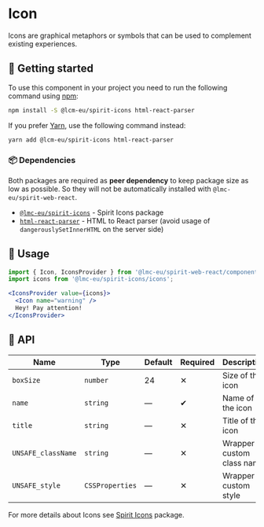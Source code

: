 # Icon

Icons are graphical metaphors or symbols that can be used to complement existing experiences.

## 🚀 Getting started

To use this component in your project you need to run the following command using [npm](https://www.npmjs.com/):

```bash
npm install -S @lcm-eu/spirit-icons html-react-parser
```

If you prefer [Yarn](https://yarnpkg.com/), use the following command instead:

```bash
yarn add @lcm-eu/spirit-icons html-react-parser
```

### 📦 Dependencies

Both packages are required as **peer dependency** to keep package size as low as possible.
So they will not be automatically installed with `@lmc-eu/spirit-web-react`.

- [`@lmc-eu/spirit-icons`](https://github.com/lmc-eu/spirit-design-system/tree/main/packages/icons) - Spirit Icons package
- [`html-react-parser`](https://www.npmjs.com/package/html-react-parser) - HTML to React parser (avoid usage of `dangerouslySetInnerHTML` on the server side)

## 📝 Usage

```jsx
import { Icon, IconsProvider } from '@lmc-eu/spirit-web-react/components';
import icons from '@lmc-eu/spirit-icons/icons';
```

```jsx
<IconsProvider value={icons}>
  <Icon name="warning" />
  Hey! Pay attention!
</IconsProvider>
```

## 🧩 API

| Name               | Type            | Default | Required | Description               |
| ------------------ | --------------- | ------- | -------- | ------------------------- |
| `boxSize`          | `number`        | 24      | ✕        | Size of the icon          |
| `name`             | `string`        | —       | ✔        | Name of the icon          |
| `title`            | `string`        | —       | ✕        | Title of the icon         |
| `UNSAFE_className` | `string`        | —       | ✕        | Wrapper custom class name |
| `UNSAFE_style`     | `CSSProperties` | —       | ✕        | Wrapper custom style      |

For more details about Icons see [Spirit Icons](https://github.com/lmc-eu/spirit-design-system/blob/main/packages/icons/README.md) package.
